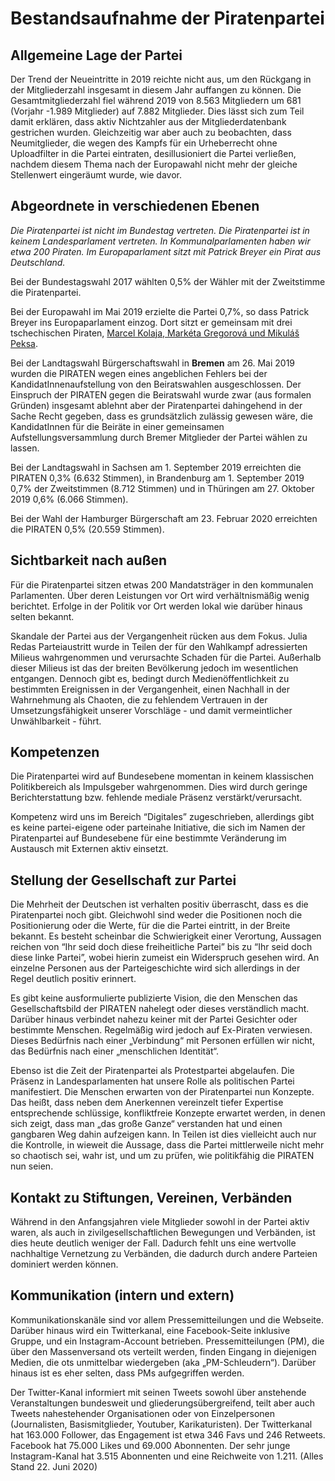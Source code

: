 # Bestandsaufnahme der Piratenpartei

## Allgemeine Lage der Partei

Der Trend der Neueintritte in 2019 reichte nicht aus, um den Rückgang in der Mitgliederzahl insgesamt in diesem Jahr auffangen zu können. Die Gesamtmitgliederzahl fiel während 2019 von 8.563 Mitgliedern um 681 (Vorjahr -1.989 Mitglieder) auf 7.882 Mitglieder. Dies lässt sich zum Teil damit erklären, dass aktiv Nichtzahler aus der Mitgliederdatenbank gestrichen wurden. Gleichzeitig war aber auch zu beobachten, dass Neumitglieder, die wegen des Kampfs für ein Urheberrecht ohne Uploadfilter in die Partei eintraten, desillusioniert die Partei verließen, nachdem diesem Thema nach der Europawahl nicht mehr der gleiche Stellenwert eingeräumt wurde, wie davor.


## Abgeordnete in verschiedenen Ebenen

*Die Piratenpartei ist nicht im Bundestag vertreten. Die Piratenpartei ist in keinem Landesparlament vertreten. In Kommunalparlamenten haben wir etwa 200 Piraten. Im Europaparlament sitzt mit Patrick Breyer ein Pirat aus Deutschland.*

Bei der Bundestagswahl 2017 wählten 0,5% der Wähler mit der Zweitstimme die Piratenpartei.

Bei der Europawahl im Mai 2019 erzielte die Partei 0,7%, so dass Patrick Breyer ins Europaparlament einzog. Dort sitzt er gemeinsam mit drei tschechischen Piraten, [Marcel Kolaja, Markéta Gregorová und Mikuláš Peksa](https://www.piratenpartei.de/2019/06/27/diese-vier-piraten-sind-in-das-europaparlament-eingezogen/).

Bei der Landtagswahl Bürgerschaftswahl in **Bremen** am 26. Mai 2019 wurden die PIRATEN wegen eines angeblichen Fehlers bei der KandidatInnenaufstellung von den Beiratswahlen ausgeschlossen. Der Einspruch der PIRATEN gegen die Beiratswahl wurde zwar (aus formalen Gründen) insgesamt ablehnt aber der Piratenpartei dahingehend in der Sache Recht gegeben, dass es grundsätzlich zulässig gewesen wäre, die KandidatInnen für die Beiräte in einer gemeinsamen Aufstellungsversammlung durch Bremer Mitglieder der Partei wählen zu lassen.

Bei der Landtagswahl in Sachsen am 1. September 2019 erreichten die PIRATEN 0,3% (6.632 Stimmen), in Brandenburg am 1. September 2019 0,7% der Zweitstimmen (8.712 Stimmen) und in Thüringen am 27. Oktober 2019 0,6% (6.066 Stimmen).

Bei der Wahl der Hamburger Bürgerschaft am 23. Februar 2020 erreichten die PIRATEN 0,5% (20.559 Stimmen).

## Sichtbarkeit nach außen

Für die Piratenpartei sitzen etwas 200 Mandatsträger in den kommunalen Parlamenten. Über deren Leistungen vor Ort wird verhältnismäßig wenig berichtet. Erfolge in der Politik vor Ort werden lokal wie darüber hinaus selten bekannt.

Skandale der Partei aus der Vergangenheit rücken aus dem Fokus. Julia Redas Parteiaustritt wurde in Teilen der für den Wahlkampf adressierten Milieus wahrgenommen und verursachte Schaden für die Partei. Außerhalb dieser Milieus ist das der breiten Bevölkerung jedoch im wesentlichen entgangen. Dennoch gibt es, bedingt durch Medienöffentlichkeit zu bestimmten Ereignissen in der Vergangenheit, einen Nachhall in der Wahrnehmung als Chaoten, die zu fehlendem Vertrauen in der Umsetzungsfähigkeit unserer Vorschläge - und damit vermeintlicher Unwählbarkeit - führt.

## Kompetenzen

Die Piratenpartei wird auf Bundesebene momentan in keinem klassischen Politikbereich als Impulsgeber wahrgenommen. Dies wird durch geringe Berichterstattung bzw. fehlende mediale Präsenz verstärkt/verursacht.

Kompetenz wird uns im Bereich “Digitales” zugeschrieben, allerdings gibt es keine partei-eigene oder parteinahe Initiative, die sich im Namen der Piratenpartei auf Bundesebene für eine bestimmte Veränderung im Austausch mit Externen aktiv einsetzt.

## Stellung der Gesellschaft zur Partei

Die Mehrheit der Deutschen ist verhalten positiv überrascht, dass es die Piratenpartei noch gibt. Gleichwohl sind weder die Positionen noch die Positionierung oder die Werte, für die die Partei eintritt, in der Breite bekannt. Es besteht scheinbar die Schwierigkeit einer Verortung, Aussagen reichen von “Ihr seid doch diese freiheitliche Partei” bis zu “Ihr seid doch diese linke Partei”, wobei hierin zumeist ein Widerspruch gesehen wird. An einzelne Personen aus der Parteigeschichte wird sich allerdings in der Regel deutlich positiv erinnert.

Es gibt keine ausformulierte publizierte Vision, die den Menschen das Gesellschaftsbild der PIRATEN nahelegt oder dieses verständlich macht. Darüber hinaus verbindet nahezu keiner mit der Partei Gesichter oder bestimmte Menschen. Regelmäßig wird jedoch auf Ex-Piraten verwiesen. Dieses Bedürfnis nach einer „Verbindung“ mit Personen erfüllen wir nicht, das Bedürfnis nach einer „menschlichen Identität“.

Ebenso ist die Zeit der Piratenpartei als Protestpartei abgelaufen. Die Präsenz in Landesparlamenten hat unsere Rolle als politischen Partei manifestiert. Die Menschen erwarten von der Piratenpartei nun Konzepte. Das heißt, dass neben dem Anerkennen vereinzelt tiefer Expertise entsprechende schlüssige, konfliktfreie Konzepte erwartet werden, in denen sich zeigt, dass man „das große Ganze“ verstanden hat und einen gangbaren Weg dahin aufzeigen kann. In Teilen ist dies vielleicht auch nur die Kontrolle, in wieweit die Aussage, dass die Partei mittlerweile nicht mehr so chaotisch sei, wahr ist, und um zu prüfen, wie politikfähig die PIRATEN nun seien.

## Kontakt zu Stiftungen, Vereinen, Verbänden

Während in den Anfangsjahren viele Mitglieder sowohl in der Partei aktiv waren, als auch in zivilgesellschaftlichen Bewegungen und Verbänden, ist dies heute deutlich weniger der Fall. Dadurch fehlt uns eine wertvolle nachhaltige Vernetzung zu Verbänden, die dadurch durch andere Parteien dominiert werden können.

## Kommunikation \(intern und extern\)

Kommunikationskanäle sind vor allem Pressemitteilungen und die Webseite. Darüber hinaus wird ein Twitterkanal, eine Facebook-Seite inklusive Gruppe, und ein Instagram-Account betrieben. Pressemitteilungen \(PM\), die über den Massenversand ots verteilt werden, finden Eingang in diejenigen Medien, die ots unmittelbar wiedergeben \(aka „PM-Schleudern“\). Darüber hinaus ist es eher selten, dass PMs aufgegriffen werden.

Der Twitter-Kanal informiert mit seinen Tweets sowohl über anstehende Veranstaltungen bundesweit und gliederungsübergreifend, teilt aber auch Tweets nahestehender Organisationen oder von Einzelpersonen \(Journalisten, Basismitglieder, Youtuber, Karikaturisten\).
Der Twitterkanal hat 163.000 Follower, das Engagement ist etwa 346 Favs und 246 Retweets.
Facebook hat 75.000 Likes und 69.000 Abonnenten.
Der sehr junge Instagram-Kanal hat 3.515 Abonnenten und eine Reichweite von 1.211. (Alles Stand 22. Juni 2020)
